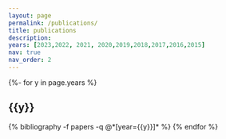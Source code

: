 ```yaml
---
layout: page
permalink: /publications/
title: publications
description:
years: [2023,2022, 2021, 2020,2019,2018,2017,2016,2015]
nav: true
nav_order: 2
---
```

<!-- _pages/publications.md -->
<div class="publications">

{%- for y in page.years %}
  <h2 class="year">{{y}}</h2>
  {% bibliography -f papers -q @*[year={{y}}]* %}
{% endfor %}

</div>

